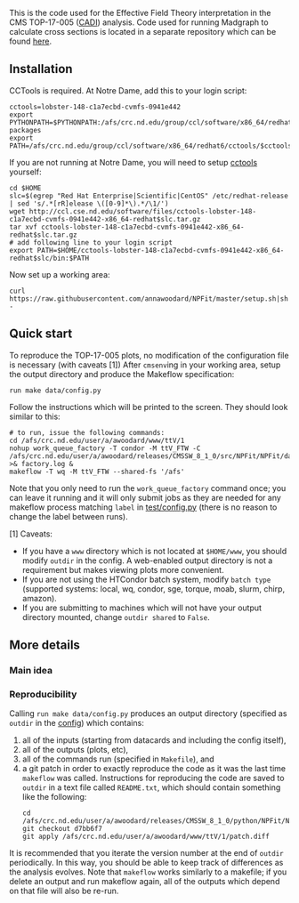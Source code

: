 This is the code used for the Effective Field Theory interpretation in the CMS TOP-17-005 ([CADI](http://cms.cern.ch/iCMS/analysisadmin/cadilines?line=TOP-17-005)) analysis. Code used for running Madgraph to calculate cross sections is located in a separate repository which can be found [here](https://github.com/annawoodard/NPFitProduction).

## Installation

CCTools is required. At Notre Dame, add this to your login script:

    cctools=lobster-148-c1a7ecbd-cvmfs-0941e442
    export PYTHONPATH=$PYTHONPATH:/afs/crc.nd.edu/group/ccl/software/x86_64/redhat6/cctools/$cctools/lib/python2.6/site-packages
    export PATH=/afs/crc.nd.edu/group/ccl/software/x86_64/redhat6/cctools/$cctools/bin:$PATH

If you are not running at Notre Dame, you will need to setup [cctools](https://ccl.cse.nd.edu/software/) yourself:

    cd $HOME
    slc=$(egrep "Red Hat Enterprise|Scientific|CentOS" /etc/redhat-release | sed 's/.*[rR]elease \([0-9]*\).*/\1/')
    wget http://ccl.cse.nd.edu/software/files/cctools-lobster-148-c1a7ecbd-cvmfs-0941e442-x86_64-redhat$slc.tar.gz
    tar xvf cctools-lobster-148-c1a7ecbd-cvmfs-0941e442-x86_64-redhat$slc.tar.gz
    # add following line to your login script
    export PATH=$HOME/cctools-lobster-148-c1a7ecbd-cvmfs-0941e442-x86_64-redhat$slc/bin:$PATH

Now set up a working area:

    curl https://raw.githubusercontent.com/annawoodard/NPFit/master/setup.sh|sh -

## Quick start
To reproduce the TOP-17-005 plots, no modification of the configuration file is necessary (with caveats [1]) After `cmsenv`ing in your working area, setup the output directory and produce the Makeflow specification:

    run make data/config.py

Follow the instructions which will be printed to the screen. They should look similar to this:

    # to run, issue the following commands:
    cd /afs/crc.nd.edu/user/a/awoodard/www/ttV/1
    nohup work_queue_factory -T condor -M ttV_FTW -C /afs/crc.nd.edu/user/a/awoodard/releases/CMSSW_8_1_0/src/NPFit/NPFit/data/factory.json >& factory.log &
    makeflow -T wq -M ttV_FTW --shared-fs '/afs'
Note that you only need to run the `work_queue_factory` command once; you can leave it running and it will only submit jobs as they are needed for any makeflow process matching `label` in [test/config.py](test/config.py) (there is no reason to change the label between runs).

[1] Caveats:

* If you have a `www` directory which is not located at `$HOME/www`, you should modify `outdir` in the config. A web-enabled output directory is not a requirement but makes viewing plots more convenient.
* If you are not using the HTCondor batch system, modify `batch type` (supported systems: local, wq, condor, sge, torque, moab, slurm, chirp, amazon).
* If you are submitting to machines which will not have your output directory mounted, change `outdir shared` to `False`.

## More details
### Main idea

### Reproducibility
Calling `run make data/config.py` produces an output directory (specified as `outdir` in the [config](test/config.py)) which contains:
1) all of the inputs (starting from datacards and including the config itself),
2) all of the outputs (plots, etc),
3) all of the commands run (specified in `Makefile`), and
4) a git patch in order to exactly reproduce the code as it was the last time `makeflow` was called. Instructions for reproducing the code are saved to `outdir` in a text file called `README.txt`, which should contain something like the following:
    ```
    cd /afs/crc.nd.edu/user/a/awoodard/releases/CMSSW_8_1_0/python/NPFit/NPFit
    git checkout d7bb6f7
    git apply /afs/crc.nd.edu/user/a/awoodard/www/ttV/1/patch.diff

    ```
It is recommended that you iterate the version number at the end of `outdir` periodically. In this way, you should be able to keep track of differences as the analysis evolves. Note that `makeflow` works similarly to a makefile; if you delete an output and run makeflow again, all of the outputs which depend on that file will also be re-run.
